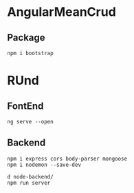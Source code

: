 # AngularMeanCrud

## Package
```
npm i bootstrap
```


# RUnd 
## FontEnd
```
ng serve --open
```

## Backend
```
npm i express cors body-parser mongoose
npm i nodemon --save-dev

d node-backend/
npm run server
```

